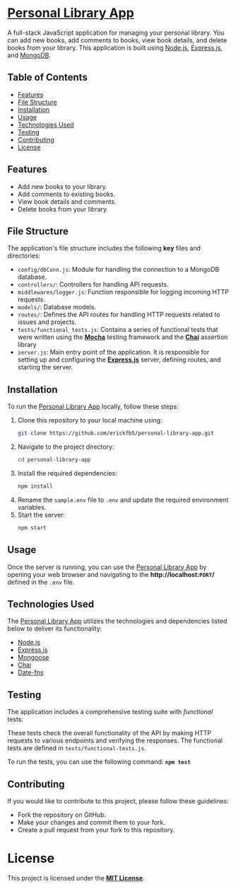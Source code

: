 # **[Personal Library App](https://personal-library-ld4b.onrender.com)**

A full-stack JavaScript application for managing your personal library. You can add new books, add comments to books, view book details, and delete books from your library. This application is built using [Node.js](https://nodejs.org/en/about), [Express.js](https://expressjs.com/), and [MongoDB](https://www.mongodb.com/).

## Table of Contents

- [Features](#features)
- [File Structure](#file-structure)
- [Installation](#installation)
- [Usage](#usage)
- [Technologies Used](#technologies-used)
- [Testing](#testing)
- [Contributing](#contributing)
- [License](#license)

## Features

- Add new books to your library.
- Add comments to existing books.
- View book details and comments.
- Delete books from your library.

## File Structure
The application's file structure includes the following **key** files and directories:

- ```config/dbConn.js```: Module for handling the connection to a MongoDB database.
- ```controllers/```: Controllers for handling API requests.
- ```middlewares/logger.js```: Function responsible for logging incoming HTTP requests.
- ```models/```: Database models.
- ```routes/```: Defines the API routes for handling HTTP requests related to issues and projects.
- ```tests/functional_tests.js```: Contains a series of functional tests that were written using the [**Mocha**](https://mochajs.org/) testing framework and the [**Chai**](https://www.chaijs.com/) assertion library
- ```server.js```: Main entry point of the application. It is responsible for setting up and configuring the [**Express.js**](https://expressjs.com/) server, defining routes, and starting the server.

## Installation
To run the [Personal Library App](https://personal-library-ld4b.onrender.com) locally, follow these steps:
1. Clone this repository to your local machine using:
    ```bash
    git clone https://github.com/erickfb5/personal-library-app.git
2. Navigate to the project directory:
   ```bash
   cd personal-library-app
3. Install the required dependencies:
   ```bash
   npm install
4. Rename the `sample.env` file to `.env` and update the required environment variables.   
5. Start the server:
   ```bash
   npm start
## Usage
Once the server is running, you can use the [Personal Library App](https://personal-library-ld4b.onrender.com) by opening your web browser and navigating to the **http://localhost:```PORT```/** defined in the ```.env``` file.

## Technologies Used
The [Personal Library App](https://personal-library-ld4b.onrender.com) utilizes the technologies and dependencies listed below to deliver its functionality:

- [Node.js](https://nodejs.org/en/about)
- [Express.js](https://expressjs.com)
- [Mongoose](https://mongoosejs.com/)
- [Chai](https://www.chaijs.com/)
- [Date-fns](https://date-fns.org)

## Testing
The application includes a comprehensive testing suite with _functional_ tests:

 These tests check the overall functionality of the API by making HTTP requests to various endpoints and verifying the responses. The functional tests are defined in ```tests/functional-tests.js```.

To run the tests, you can use the following command: **```npm test```**

## Contributing
If you would like to contribute to this project, please follow these guidelines:

- Fork the repository on GitHub.
- Make your changes and commit them to your fork.
- Create a pull request from your fork to this repository. 

# License
This project is licensed under the **[MIT License](https://spdx.org/licenses/MIT.html)**.